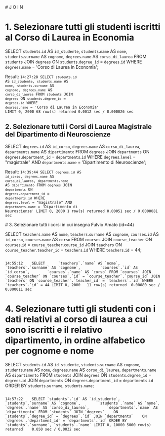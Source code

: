 # J O I N 

# 1. Selezionare tutti gli studenti iscritti al Corso di Laurea in Economia

SELECT `students`.`id` AS `id_studente`,
       `students`.`name` AS `nome`,
       `students`.`surname` AS `cognome`,
		`degrees`.`name` AS `corso_di_laurea`
FROM `students`
JOIN `degrees` ON `students`.`degree_id` = `degrees`.`id`
WHERE `degrees`.`name` = 'Corso di Laurea in Economia';

Result: 
<code>14:27:28	SELECT `students`.`id` AS `id_studente`,        `students`.`name` AS `nome`,        `students`.`surname` AS `cognome`,   `degrees`.`name` AS `corso_di_laurea` FROM `students` JOIN `degrees` ON `students`.`degree_id` = `degrees`.`id` WHERE `degrees`.`name` = 'Corso di Laurea in Economia' LIMIT 0, 2000	68 row(s) returned	0.0012 sec / 0.000026 sec
</code>

## 2. Selezionare tutti i Corsi di Laurea Magistrale del Dipartimento di Neuroscienze

SELECT `degrees`.`id` AS `id_corso`,
       `degrees`.`name` AS `corso_di_laurea`,
       `departments`.`name` AS `dipartimento`
FROM `degrees`
JOIN `departments` 
  ON `degrees`.`department_id` = `departments`.`id`
WHERE `degrees`.`level` = "magistrale"
  AND `departments`.`name` = 'Dipartimento di Neuroscienze';

  Result: 
<code>14:39:44	SELECT `degrees`.`id` AS `id_corso`,        `degrees`.`name` AS `corso_di_laurea`,        `departments`.`name` AS `dipartimento` FROM `degrees` JOIN `departments`    ON `degrees`.`department_id` = `departments`.`id` WHERE `degrees`.`level` = "magistrale"   AND `departments`.`name` = 'Dipartimento di Neuroscienze' LIMIT 0, 2000	1 row(s) returned	0.00051 sec / 0.0000081 sec
</code>

# 3. Selezionare tutti i corsi in cui insegna Fulvio Amato (id=44)

SELECT 
	   `teachers`.`name` AS `nome`,
       `teachers`.`surname` AS `cognome`, 
       `courses`.`id` AS `id_corso`,
       `courses`.`name` AS `corso`
FROM `courses`
JOIN `course_teacher` ON `courses`.`id` = `course_teacher`.`course_id`
JOIN `teachers` ON `course_teacher`.`teacher_id` = `teachers`.`id`
WHERE `teachers`.`id` = 44;

<code>
14:55:12	SELECT      `teachers`.`name` AS `nome`,        `teachers`.`surname` AS `cognome`,         `courses`.`id` AS `id_corso`,        `courses`.`name` AS `corso` FROM `courses` JOIN `course_teacher` ON `courses`.`id` = `course_teacher`.`course_id` JOIN `teachers` ON `course_teacher`.`teacher_id` = `teachers`.`id` WHERE `teachers`.`id` = 44 LIMIT 0, 2000	11 row(s) returned	0.00080 sec / 0.000011 sec
</code>

# 4. Selezionare tutti gli studenti con i dati relativi al corso di laurea a cui sono iscritti e il relativo dipartimento, in ordine alfabetico per cognome e nome

SELECT `students`.`id` AS `id_studente`,
       `students`.`surname` AS `cognome`,
       `students`.`name` AS `nome`,
       `degrees`.`name` AS `corso_di_laurea`,
       `departments`.`name` AS `dipartimento`
FROM `students`
JOIN `degrees` 
  ON `students`.`degree_id` = `degrees`.`id`
JOIN `departments` 
  ON `degrees`.`department_id` = `departments`.`id`
ORDER BY `students`.`surname`, `students`.`name`;

<code>
14:57:22	SELECT `students`.`id` AS `id_studente`,        `students`.`surname` AS `cognome`,        `students`.`name` AS `nome`,        `degrees`.`name` AS `corso_di_laurea`,        `departments`.`name` AS `dipartimento` FROM `students` JOIN `degrees`    ON `students`.`degree_id` = `degrees`.`id` JOIN `departments`    ON `degrees`.`department_id` = `departments`.`id` ORDER BY `students`.`surname`, `students`.`name` LIMIT 0, 10000	5000 row(s) returned	0.050 sec / 0.0032 sec

</code>